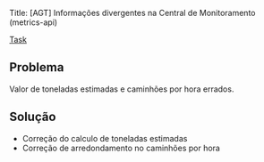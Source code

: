 Title: [AGT] Informações divergentes na Central de Monitoramento (metrics-api)

[Task](https://app.asana.com/1/1207270466405835/project/1209645599538636/task/1210030785137279?focus=true)

## Problema
Valor de toneladas estimadas e caminhões por hora errados.

## Solução
* Correção do calculo de toneladas estimadas
* Correção de arredondamento no caminhões por hora


